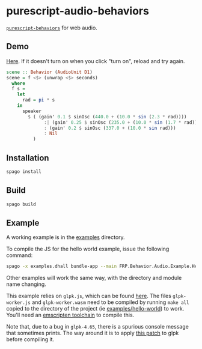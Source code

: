 # purescript-audio-behaviors

[`purescript-behaviors`](https://github.com/paf31/purescript-behaviors) for web audio.

## Demo

[Here](https://klank-hello-world.surge.sh/). If it doesn't turn on when you click "turn on", reload and try again.

```haskell
scene :: Behavior (AudioUnit D1)
scene = f <$> (unwrap <$> seconds)
  where
  f s =
    let
      rad = pi * s
    in
      speaker
        $ ( (gain' 0.1 $ sinOsc (440.0 + (10.0 * sin (2.3 * rad))))
              :| (gain' 0.25 $ sinOsc (235.0 + (10.0 * sin (1.7 * rad))))
              : (gain' 0.2 $ sinOsc (337.0 + (10.0 * sin rad)))
              : Nil
          )
```

## Installation

```bash
spago install
```

## Build

```bash
spago build
```

## Example

A working example is in the [examples](./examples) directory.

To compile the JS for the hello world example, issue the following command:

```bash
spago -x examples.dhall bundle-app --main FRP.Behavior.Audio.Example.HelloWorld --to examples/hello-world/index.js
```

Other examples will work the same way, with the directory and module name changing.

This example relies on `glpk.js`, which can be found [here](https://github.com/jvail/glpk.js). The files `glpk-worker.js` and `glpk-worker.wasm` need to be compiled by running `make all` copied to the directory of the project (ie [examples/hello-world](./examples/hello-world)) to work.  You'll need an [emscripten toolchain](https://emscripten.org/docs/getting_started/downloads.html#platform-notes-installation-instructions-sdk) to compile this.

Note that, due to a bug in `glpk-4.65`, there is a spurious console message that sometimes prints.  The way around it is to apply [this patch](https://bugs.debian.org/cgi-bin/bugreport.cgi?att=1;bug=891465;filename=simplex-warning.patch;msg=5) to glpk before compiling it.